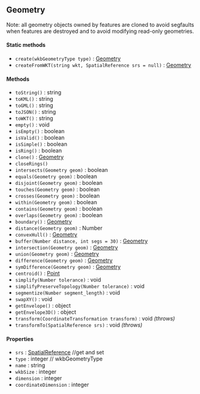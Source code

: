 ## Geometry

Note: all geometry objects owned by features are cloned to avoid segfaults when features are destroyed and to avoid modifying read-only geometries.

#### Static methods

- `create(wkbGeometryType type)` : [Geometry](geometry.md)
- `createFromWKT(string wkt, SpatialReference srs = null)` : [Geometry](geometry.md)

#### Methods

- `toString()` : string
- `toKML()` : string
- `toGML()` : string
- `toJSON()` : string
- `toWKT()` : string
- `empty()` : void
- `isEmpty()` : boolean
- `isValid()` : boolean
- `isSimple()` : boolean
- `isRing()` : boolean
- `clone()` : [Geometry](geometry.md)
- `closeRings()`
- `intersects(Geometry geom)` : boolean
- `equals(Geometry geom)` : boolean
- `disjoint(Geometry geom)` : boolean
- `touches(Geometry geom)` : boolean
- `crosses(Geometry geom)` : boolean
- `within(Geometry geom)` : boolean
- `contains(Geometry geom)` : boolean
- `overlaps(Geometry geom)` : boolean
- `boundary()` : [Geometry](geometry.md)
- `distance(Geometry geom)` : Number
- `convexHull()` : [Geometry](geometry.md)
- `buffer(Number distance, int segs = 30)` : [Geometry](geometry.md)
- `intersection(Geometry geom)` : [Geometry](geometry.md)
- `union(Geometry geom)` : [Geometry](geometry.md)
- `difference(Geometry geom)` : [Geometry](geometry.md)
- `symDifference(Geometry geom)` : [Geometry](geometry.md)
- `centroid()` : [Point](point.md)
- `simplify(Number tolerance)` : void
- `simplifyPreserveTopology(Number tolerance)` : void
- `segmentize(Number segment_length)` : void
- `swapXY()` : void
- `getEnvelope()` : object
- `getEnvelope3D()` : object
- `transform(CoordinateTransformation transform)` : void *(throws)*
- `transformTo(SpatialReference srs)` : void *(throws)*

#### Properties 

- `srs` : [SpatialReference](spatialreference.md) //get and set
- `type` : integer // wkbGeometryType
- `name` : string
- `wkbSize` : integer
- `dimension` : integer
- `coordinateDimension` : integer